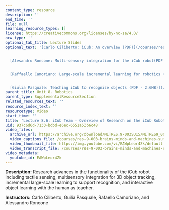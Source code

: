 ```yaml
---
content_type: resource
description: ''
end_time: ''
file: null
learning_resource_types: []
license: https://creativecommons.org/licenses/by-nc-sa/4.0/
ocw_type: ''
optional_tab_title: Lecture Slides
optional_text: '[Carlo Ciliberto: iCub: An overview (PDF)](/courses/res-9-003-brains-minds-and-machines-summer-course-summer-2015/resources/mitres_9_003sum15_lec8-6-3)


  [Alesandro Roncone: Multi-sensory integration for the iCub robot(PDF - 2.3MB)](/courses/res-9-003-brains-minds-and-machines-summer-course-summer-2015/resources/mitres_9_003sum15_lec8-6-1)


  [Raffaello Camoriano: Large-scale incremental learning for robotics (PDF)](/courses/res-9-003-brains-minds-and-machines-summer-course-summer-2015/resources/mitres_9_003sum15_lec8-6)


  [Giulia Pasquale: Teaching iCub to recognize objects (PDF - 2.6MB)](/courses/res-9-003-brains-minds-and-machines-summer-course-summer-2015/resources/mitres_9_003sum15_lec8-6-2)'
parent_title: Unit 8. Robotics
parent_type: SupplementalResourceSection
related_resources_text: ''
resource_index_text: ''
resourcetype: Video
start_time: ''
title: 'Lecture 8.6: iCub Team - Overview of Research on the iCub Robot'
uid: 937c6d6d-7133-bdbd-e6ec-6551a53b6c48
video_files:
  archive_url: https://archive.org/download/MITRES.9-003SU15/MITRES9_003SU15_Lecture_8-6_300k.mp4
  video_captions_file: /courses/res-9-003-brains-minds-and-machines-summer-course-summer-2015/1c373a9f00ff5fb48b28d61df8b6209a_EAWpLeor4Zk.vtt
  video_thumbnail_file: https://img.youtube.com/vi/EAWpLeor4Zk/default.jpg
  video_transcript_file: /courses/res-9-003-brains-minds-and-machines-summer-course-summer-2015/d96e4f225b02c88f1c7bfca2935bf8f1_EAWpLeor4Zk.pdf
video_metadata:
  youtube_id: EAWpLeor4Zk
---
```


**Description:** Research advances in the functionality of the iCub robot including tactile sensing, multisensory integration for 3D object tracking, incremental large-scale learning to support recognition, and interactive object learning with the human as teacher.

**Instructors:** Carlo Ciliberto, Guilia Pasquale, Rafaello Camoriano, and Alessandro Roncone

